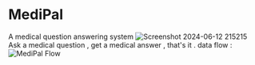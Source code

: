 #                                                                         MediPal 
 A medical question answering system 
![Screenshot 2024-06-12 215215](https://github.com/Anoonaa/MediPal.github.io/assets/122968120/426d8fa9-d934-4f0f-9986-f11f65823ec6)
  Ask a medical question , get a medical answer , that's it .
  data flow :
  ![MediPal Flow](https://github.com/Anoonaa/MediPal.github.io/assets/122968120/391bca2d-d21a-45e0-a477-d714895afab8)

 
 
 
